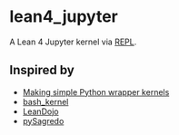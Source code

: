 # lean4_jupyter

A Lean 4 Jupyter kernel via [REPL](https://github.com/leanprover-community/repl).

## Inspired by

- [Making simple Python wrapper kernels](https://jupyter-client.readthedocs.io/en/stable/wrapperkernels.html)
- [bash_kernel](https://github.com/takluyver/bash_kernel)
- [LeanDojo](https://github.com/lean-dojo/LeanDojo)
- [pySagredo](https://github.com/zhangir-azerbayev/pySagredo)
